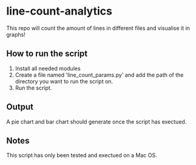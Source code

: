 # line-count-analytics
This repo will count the amount of lines in different files and visualise it in graphs!

## How to run the script

1. Install all needed modules
2. Create a file named 'line_count_params.py' and add the path of the directory you want to run the script on.
3. Run the script.

## Output

A pie chart and bar chart should generate once the script has exectued.

## Notes

This script has only been tested and exectued on a Mac OS.
